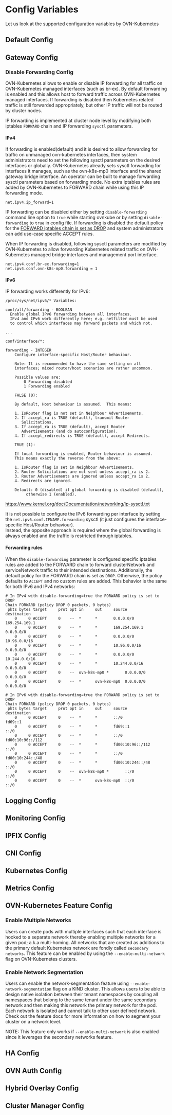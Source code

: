 # Config Variables

Let us look at the supported configuration variables by OVN-Kubernetes

## Default Config

## Gateway Config

### Disable Forwarding Config

OVN-Kubernetes allows to enable or disable IP forwarding for all traffic on OVN-Kubernetes managed interfaces (such as br-ex).
By default forwarding is enabled and this allows host to forward traffic across OVN-Kubernetes managed interfaces.
If forwarding is disabled then Kubernetes related traffic is still forwarded appropriately, but other IP traffic will not be routed by cluster nodes.

IP forwarding is implemented at cluster node level by modifying both iptables `FORWARD` chain and IP forwarding `sysctl` parameters. 

#### IPv4

If forwarding is enabled(default) and it is desired to allow forwarding for traffic on unmanaged ovn-kubernetes interfaces, then system administrators need to set the following sysctl parameters on the desired interfaces or globally.
OVN-Kubernetes already sets sysctl forwarding for interfaces it manages, such as the ovn-k8s-mp0 interface and the shared gateway bridge interface. An operator can be built to manage forwarding sysctl parameters based on forwarding mode.
No extra iptables rules are added by OVN-Kubernetes to FORWARD chain while using this IP forwarding mode.

```
net.ipv4.ip_forward=1
```
IP forwarding can be disabled either by setting `disable-forwarding` command line option to `true` while starting ovnkube or by setting `disable-forwarding` to `true` in config file. If forwarding is disabled the default policy for the [FORWARD iptables chain is set as DROP](#forwarding-rules) and system administrators can add use-case specific ACCEPT rules.

When IP forwarding is disabled, following sysctl parameters are modified by OVN-Kubernetes to allow forwarding Kubernetes related traffic on OVN-Kubernetes managed bridge interfaces and management port interface.

```
net.ipv4.conf.br-ex.forwarding=1
net.ipv4.conf.ovn-k8s-mp0.forwarding = 1
```

#### IPv6

IP forwarding works differently for IPv6:
```
/proc/sys/net/ipv6/* Variables:

conf/all/forwarding - BOOLEAN
  Enable global IPv6 forwarding between all interfaces.
  IPv4 and IPv6 work differently here; e.g. netfilter must be used
  to control which interfaces may forward packets and which not.

...

conf/interface/*:

forwarding - INTEGER
	Configure interface-specific Host/Router behaviour.

	Note: It is recommended to have the same setting on all
	interfaces; mixed router/host scenarios are rather uncommon.

	Possible values are:
		0 Forwarding disabled
		1 Forwarding enabled

	FALSE (0):

	By default, Host behaviour is assumed.  This means:

	1. IsRouter flag is not set in Neighbour Advertisements.
	2. If accept_ra is TRUE (default), transmit Router
	   Solicitations.
	3. If accept_ra is TRUE (default), accept Router
	   Advertisements (and do autoconfiguration).
	4. If accept_redirects is TRUE (default), accept Redirects.

	TRUE (1):

	If local forwarding is enabled, Router behaviour is assumed.
	This means exactly the reverse from the above:

	1. IsRouter flag is set in Neighbour Advertisements.
	2. Router Solicitations are not sent unless accept_ra is 2.
	3. Router Advertisements are ignored unless accept_ra is 2.
	4. Redirects are ignored.

	Default: 0 (disabled) if global forwarding is disabled (default),
		 otherwise 1 (enabled).
```
https://www.kernel.org/doc/Documentation/networking/ip-sysctl.txt

It is not possible to configure the IPv6 forwarding per interface by setting the 
`net.ipv6.conf.IFNAME.forwarding` sysctl (it just configures the interface-specific Host/Router 
behaviour). \
Instead, the opposite approach is required where the global forwarding is always enabled and 
the traffic is restricted through iptables.

#### Forwarding rules

When the `disable-forwarding` parameter is configured specific iptables rules are added to
the FORWARD chain to forward clusterNetwork and serviceNetwork traffic to their intended destinations.
Additionally, the default policy for the FORWARD chain is set as `DROP`. Otherwise, the policy
defaults to `ACCEPT` and no custom rules are added. This behavior is the same for both IPv6 and IPv4
networks:

```
# In IPv4 with disable-forwarding=true the FORWARD policy is set to DROP
Chain FORWARD (policy DROP 0 packets, 0 bytes)
 pkts bytes target     prot opt in     out     source               destination         
    0     0 ACCEPT     0    --  *      *       0.0.0.0/0            169.254.169.1       
    0     0 ACCEPT     0    --  *      *       169.254.169.1        0.0.0.0/0           
    0     0 ACCEPT     0    --  *      *       0.0.0.0/0            10.96.0.0/16        
    0     0 ACCEPT     0    --  *      *       10.96.0.0/16         0.0.0.0/0           
    0     0 ACCEPT     0    --  *      *       0.0.0.0/0            10.244.0.0/16       
    0     0 ACCEPT     0    --  *      *       10.244.0.0/16        0.0.0.0/0           
    0     0 ACCEPT     0    --  ovn-k8s-mp0 *       0.0.0.0/0            0.0.0.0/0           
    0     0 ACCEPT     0    --  *      ovn-k8s-mp0  0.0.0.0/0            0.0.0.0/0
    
# In IPv6 with disable-forwarding=true the FORWARD policy is set to DROP
Chain FORWARD (policy DROP 0 packets, 0 bytes)
 pkts bytes target     prot opt in     out     source               destination         
    0     0 ACCEPT     0    --  *      *       ::/0                 fd69::1             
    0     0 ACCEPT     0    --  *      *       fd69::1              ::/0                
    0     0 ACCEPT     0    --  *      *       ::/0                 fd00:10:96::/112    
    0     0 ACCEPT     0    --  *      *       fd00:10:96::/112     ::/0                
    0     0 ACCEPT     0    --  *      *       ::/0                 fd00:10:244::/48    
    0     0 ACCEPT     0    --  *      *       fd00:10:244::/48     ::/0                
    0     0 ACCEPT     0    --  ovn-k8s-mp0 *       ::/0                 ::/0                
    0     0 ACCEPT     0    --  *      ovn-k8s-mp0  ::/0                 ::/0          
```

## Logging Config

## Monitoring Config

## IPFIX Config

## CNI Config

## Kubernetes Config

## Metrics Config

## OVN-Kubernetes Feature Config

### Enable Multiple Networks

Users can create pods with multiple interfaces such that each interface is hooked to
a separate network thereby enabling multiple networks for a given pod;
a.k.a multi-homing. All networks that are created as additions to the primary
default Kubernetes network are fondly called `secondary networks`. This feature
can be enabled by using the `--enable-multi-network` flag on OVN-Kubernetes clusters.


### Enable Network Segmentation

Users can enable the network-segmentation feature using `--enable-network-segmentation`
flag on a KIND cluster. This allows users to be able to design native isolation between
their tenant namespaces by coupling all namespaces that belong to the same
tenant under the same secondary network and then making this network the primary network
for the pod. Each network is isolated and cannot talk to other user
defined network. Check out the feature docs for more information on how to segment your
cluster on a network level.

NOTE: This feature only works if `--enable-multi-network` is
also enabled since it leverages the secondary networks feature.

## HA Config

## OVN Auth Config

## Hybrid Overlay Config

## Cluster Manager Config